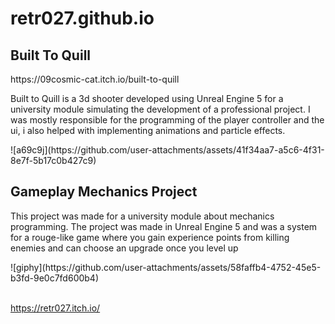 # retr027.github.io

<h2>Built To Quill</h2>
<a>https://09cosmic-cat.itch.io/built-to-quill</a>
<p>Built to Quill is a 3d shooter developed using Unreal Engine 5 for a university module simulating the development of a professional project. I was mostly responsible for the programming of the player controller and the ui, i also helped with implementing animations and particle effects.</p>
![a69c9j](https://github.com/user-attachments/assets/41f34aa7-a5c6-4f31-8e7f-5b17c0b427c9)

<h2>Gameplay Mechanics Project</h2>
<p>This project was made for a university module about mechanics programming. The project was made in Unreal Engine 5 and was a system for a rouge-like game where you gain experience points from killing enemies and can choose an upgrade once you level up</p>
![giphy](https://github.com/user-attachments/assets/58faffb4-4752-45e5-b3fd-9e0c7fd600b4)



<br> <a> https://retr027.itch.io/ </a>
